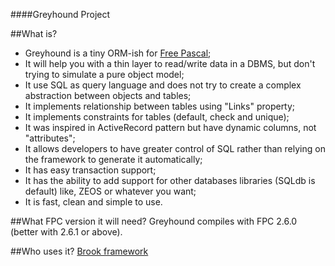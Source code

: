 ####Greyhound Project

##What is?
* Greyhound is a tiny ORM-ish for [Free Pascal](http://freepascal.org/);
* It will help you with a thin layer to read/write data in a DBMS, but don't trying to simulate a pure object model;
* It use SQL as query language and does not try to create a complex abstraction between objects and tables;
* It implements relationship between tables using "Links" property;
* It implements constraints for tables (default, check and unique);
* It was inspired in ActiveRecord pattern but have dynamic columns, not "attributes";
* It allows developers to have greater control of SQL rather than relying on the framework to generate it automatically;
* It has easy transaction support;
* It has the ability to add support for other databases libraries (SQLdb is default) like, ZEOS or whatever you want;
* It is fast, clean and simple to use.


##What FPC version it will need?
Greyhound compiles with FPC 2.6.0 (better with 2.6.1 or above).


##Who uses it?
[Brook framework](http://brookframework.org)